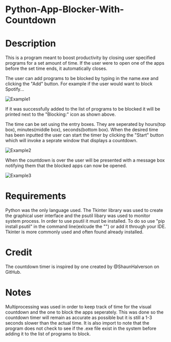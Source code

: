 # Python-App-Blocker-With-Countdown
# Description
This is a program meant to boost productivity by closing user specified programs for a set amount of time. If the user were to open one of the apps before the set time ends, it automatically closes.

The user can add programs to be blocked by typing in the name.exe and clicking the "Add" button. For example if the user would want to block Spotify...

![Example1](https://user-images.githubusercontent.com/78455758/150659880-ec32e249-68ff-4c55-b764-d8330f23aba7.PNG)

If it was successfully added to the list of programs to be blocked it will be printed next to the "Blocking:" icon as shown above.

The time can be set using the entry boxes. They are seperated by hours(top box), minutes(middle box), seconds(bottom box). When the desired time has been inputted the user can start the timer by clicking the "Start" button which will invoke a seprate window that displays a countdown.

![Example2](https://user-images.githubusercontent.com/78455758/150659990-2d7f5c1e-9c0e-4429-b1e7-63554c2fe95c.PNG)

When the countdown is over the user will be presented with a message box notifying them that the blocked apps can now be opened.

![Example3](https://user-images.githubusercontent.com/78455758/150660077-653df517-7d48-493c-bb58-84b287a33b28.PNG)


# Requirements
Python was the only language used. The Tkinter library was used to create the graphical user interface and the psutil libary was used to monitor system process. In order to use psutil it must be installed. To do so use "pip install psutil" in the command line(exlcude the "") or add it through your IDE. Tkinter is more commonly used and often found already installed. 

# Credit
The countdown timer is inspired by one created by @ShaunHalverson on GitHub.

# Notes
Multiprocessing was used in order to keep track of time for the visual countdown and the one to block the apps seperately. This was done so the countdown timer will remain as accurate as possible but it is still a 1-3 seconds slower than the actual time. It is also import to note that the program does not check to see if the .exe file exist in the system before adding it to the list of programs to block.
